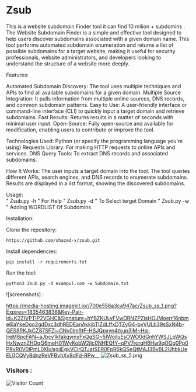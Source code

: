 # Zsub
This is a website subdomoin Finder tool it can find 10 milion + subdomins . 
The Website Subdomain Finder is a simple and effective tool designed to help users discover subdomains associated with a given domain name. This tool performs automated subdomain enumeration and returns a list of possible subdomains for a target website, making it useful for security professionals, website administrators, and developers looking to understand the structure of a website more deeply.

Features:

Automated Subdomain Discovery:
The tool uses multiple techniques and APIs to find all available subdomains for a given domain.
Multiple Source Integration: It pulls information from multiple online sources, DNS records, and common subdomain patterns.
Easy to Use: A user-friendly interface or command-line interface (CLI) to quickly input a target domain and retrieve subdomains.
Fast Results: Returns results in a matter of seconds with minimal user input.
Open-Source: Fully open-source and available for modification, enabling users to contribute or improve the tool.

Technologies Used:
Python (or specify the programming language you're using)
Requests Library: For making HTTP requests to online APIs and services.
DNS Query Tools: To extract DNS records and associated subdomains.

How It Works:
The user inputs a target domain into the tool.
The tool queries different APIs, search engines, and DNS records to enumerate subdomains.
Results are displayed in a list format, showing the discovered subdomains.


Usage:  
" Zsub.py -h " For Help 
" Zsub.py -d " To Select terget Domain 
" Zsub.py -w " Adding WORDLIST Of Subdomins 

Installation:

Clone the repository:

    https://github.com/shazed-x/zsub.git

Install dependencies:

    pip install -r requirements.txt

Run the tool:

    python3 Zsub.py -d exampul.com -w Subdomain.txt

![screenshots] :

https://media-hosting.imagekit.io//700e556a3ca947ac/Zsub_ss_1.png?Expires=1835463836&Key-Pair-Id=K2ZIVPTIP2VGHC&Signature=hYBZKULvFVwDRNZPZisHOJMoerr16nbme6laYkeDoo2gdDxc3dhREDEanAkkjbTlZdLffxDTZyG4-bvVULb39sSxN4b-QES8RKJkCZ87SFZi~GNv0im9tF-HSJQpxyn4tkup3jM~Hq-lreM6pcFAN~aJbcv1kfakqymxFxQgSG~5IWoiluEsOWO0dGnhYWSJLpWQsHxNwznZHDqQ6meH01WyKobW2jIc0NHEQfY~pPV7rorqH6Hw9qOQg0Pp0PRvR0V0lPmL0XIulsgjjEgkVCirQTJatSER0FpR6kQSeQtMAJ3BvBL2UhbkUeEL0CQVyBdnzReVFBvhXv8dFd-RPw__
![Zsub_ss_5.png](<https://media-hosting.imagekit.io//87b4a8cd6c5a4302/Zsub_ss_5.png?Expires=1835463771&Key-Pair-Id=K2ZIVPTIP2VGHC&Signature=QYkk-tgGBHaEAZ7-KAC9LB4kf4fkf9rgJfOA3Z632H9svbIFKK0wtr7rF0A9QJfbGCNcj8-jFic6ujdvHXpwEYGY87nEhmcnPSzs-FmEgtjwPeajQjxz0ou793FcFu6SxWcLD-DACDpQO6urWUlp5GPGDOoY4kogXelrlpwY7M7IOUmxSoyXcAiYEVcaZFA0LRm2ItvWZagJ-nV6c638DAatKFmEYzq4eJxsgQ5WlA-W86lVEFbOpaJbWXspxLPMhng3DQRfvOAjziUMcGACWPcr1RWIsF5c5qgtDn2uTDnwOcr6~NfJJkvVF4ztbC12kB1FSzlpNj1S9NBWJliFAA__>)
### Visitors :
![Visitor Count](https://profile-counter.glitch.me/shazed-x/count.svg)
